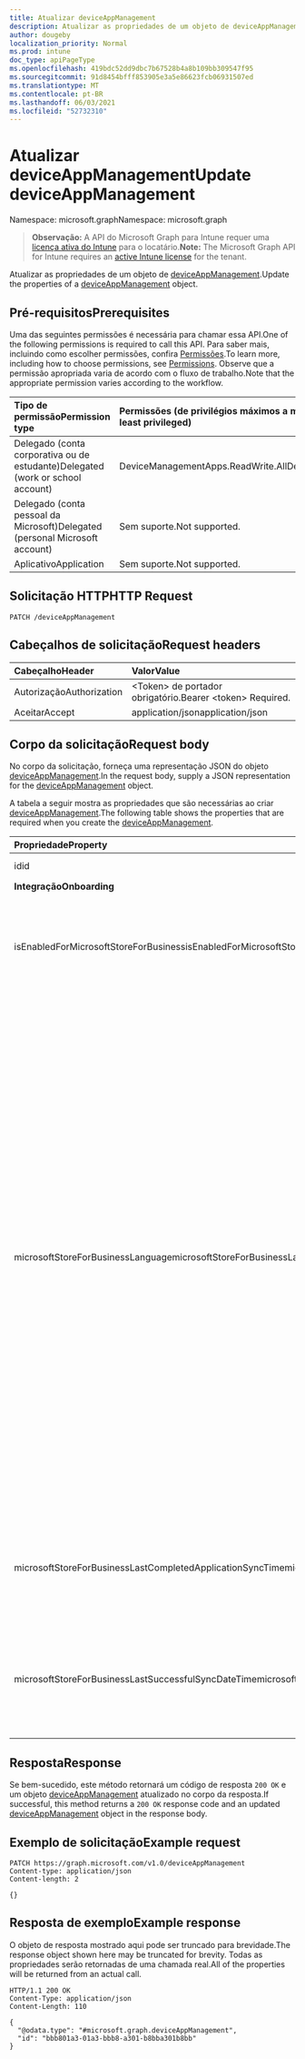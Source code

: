 ```yaml
---
title: Atualizar deviceAppManagement
description: Atualizar as propriedades de um objeto de deviceAppManagement.
author: dougeby
localization_priority: Normal
ms.prod: intune
doc_type: apiPageType
ms.openlocfilehash: 419bdc52dd9dbc7b67528b4a8b109bb309547f95
ms.sourcegitcommit: 91d8454bfff853905e3a5e86623fcb06931507ed
ms.translationtype: MT
ms.contentlocale: pt-BR
ms.lasthandoff: 06/03/2021
ms.locfileid: "52732310"
---
```

# <a name="update-deviceappmanagement"></a><span data-ttu-id="6979a-103">Atualizar deviceAppManagement</span><span class="sxs-lookup"><span data-stu-id="6979a-103">Update deviceAppManagement</span></span>

<span data-ttu-id="6979a-104">Namespace: microsoft.graph</span><span class="sxs-lookup"><span data-stu-id="6979a-104">Namespace: microsoft.graph</span></span>

> <span data-ttu-id="6979a-105">**Observação:** A API do Microsoft Graph para Intune requer uma [licença ativa do Intune](https://go.microsoft.com/fwlink/?linkid=839381) para o locatário.</span><span class="sxs-lookup"><span data-stu-id="6979a-105">**Note:** The Microsoft Graph API for Intune requires an [active Intune license](https://go.microsoft.com/fwlink/?linkid=839381) for the tenant.</span></span>

<span data-ttu-id="6979a-106">Atualizar as propriedades de um objeto de [deviceAppManagement](../resources/intune-shared-deviceappmanagement.md).</span><span class="sxs-lookup"><span data-stu-id="6979a-106">Update the properties of a [deviceAppManagement](../resources/intune-shared-deviceappmanagement.md) object.</span></span>

## <a name="prerequisites"></a><span data-ttu-id="6979a-107">Pré-requisitos</span><span class="sxs-lookup"><span data-stu-id="6979a-107">Prerequisites</span></span>
<span data-ttu-id="6979a-108">Uma das seguintes permissões é necessária para chamar essa API.</span><span class="sxs-lookup"><span data-stu-id="6979a-108">One of the following permissions is required to call this API.</span></span> <span data-ttu-id="6979a-109">Para saber mais, incluindo como escolher permissões, confira [Permissões](/graph/permissions-reference).</span><span class="sxs-lookup"><span data-stu-id="6979a-109">To learn more, including how to choose permissions, see [Permissions](/graph/permissions-reference).</span></span>  <span data-ttu-id="6979a-110">Observe que a permissão apropriada varia de acordo com o fluxo de trabalho.</span><span class="sxs-lookup"><span data-stu-id="6979a-110">Note that the appropriate permission varies according to the workflow.</span></span>

|<span data-ttu-id="6979a-111">Tipo de permissão</span><span class="sxs-lookup"><span data-stu-id="6979a-111">Permission type</span></span>|<span data-ttu-id="6979a-112">Permissões (de privilégios máximos a mínimos)</span><span class="sxs-lookup"><span data-stu-id="6979a-112">Permissions (from most to least privileged)</span></span>|
|:---|:---|
|<span data-ttu-id="6979a-113">Delegado (conta corporativa ou de estudante)</span><span class="sxs-lookup"><span data-stu-id="6979a-113">Delegated (work or school account)</span></span>|<span data-ttu-id="6979a-114">DeviceManagementApps.ReadWrite.All</span><span class="sxs-lookup"><span data-stu-id="6979a-114">DeviceManagementApps.ReadWrite.All</span></span>|
|<span data-ttu-id="6979a-115">Delegado (conta pessoal da Microsoft)</span><span class="sxs-lookup"><span data-stu-id="6979a-115">Delegated (personal Microsoft account)</span></span>|<span data-ttu-id="6979a-116">Sem suporte.</span><span class="sxs-lookup"><span data-stu-id="6979a-116">Not supported.</span></span>|
|<span data-ttu-id="6979a-117">Aplicativo</span><span class="sxs-lookup"><span data-stu-id="6979a-117">Application</span></span>|<span data-ttu-id="6979a-118">Sem suporte.</span><span class="sxs-lookup"><span data-stu-id="6979a-118">Not supported.</span></span>|

## <a name="http-request"></a><span data-ttu-id="6979a-119">Solicitação HTTP</span><span class="sxs-lookup"><span data-stu-id="6979a-119">HTTP Request</span></span>
<!-- {
  "blockType": "ignored"
}
-->
``` http
PATCH /deviceAppManagement
```

## <a name="request-headers"></a><span data-ttu-id="6979a-120">Cabeçalhos de solicitação</span><span class="sxs-lookup"><span data-stu-id="6979a-120">Request headers</span></span>
|<span data-ttu-id="6979a-121">Cabeçalho</span><span class="sxs-lookup"><span data-stu-id="6979a-121">Header</span></span>|<span data-ttu-id="6979a-122">Valor</span><span class="sxs-lookup"><span data-stu-id="6979a-122">Value</span></span>|
|:---|:---|
|<span data-ttu-id="6979a-123">Autorização</span><span class="sxs-lookup"><span data-stu-id="6979a-123">Authorization</span></span>|<span data-ttu-id="6979a-124">&lt;Token&gt; de portador obrigatório.</span><span class="sxs-lookup"><span data-stu-id="6979a-124">Bearer &lt;token&gt; Required.</span></span>|
|<span data-ttu-id="6979a-125">Aceitar</span><span class="sxs-lookup"><span data-stu-id="6979a-125">Accept</span></span>|<span data-ttu-id="6979a-126">application/json</span><span class="sxs-lookup"><span data-stu-id="6979a-126">application/json</span></span>|

## <a name="request-body"></a><span data-ttu-id="6979a-127">Corpo da solicitação</span><span class="sxs-lookup"><span data-stu-id="6979a-127">Request body</span></span>
<span data-ttu-id="6979a-128">No corpo da solicitação, forneça uma representação JSON do objeto [deviceAppManagement](../resources/intune-shared-deviceappmanagement.md).</span><span class="sxs-lookup"><span data-stu-id="6979a-128">In the request body, supply a JSON representation for the [deviceAppManagement](../resources/intune-shared-deviceappmanagement.md) object.</span></span>

<span data-ttu-id="6979a-129">A tabela a seguir mostra as propriedades que são necessárias ao criar [deviceAppManagement](../resources/intune-shared-deviceappmanagement.md).</span><span class="sxs-lookup"><span data-stu-id="6979a-129">The following table shows the properties that are required when you create the [deviceAppManagement](../resources/intune-shared-deviceappmanagement.md).</span></span>

|<span data-ttu-id="6979a-130">Propriedade</span><span class="sxs-lookup"><span data-stu-id="6979a-130">Property</span></span>|<span data-ttu-id="6979a-131">Tipo</span><span class="sxs-lookup"><span data-stu-id="6979a-131">Type</span></span>|<span data-ttu-id="6979a-132">Descrição</span><span class="sxs-lookup"><span data-stu-id="6979a-132">Description</span></span>|
|:---|:---|:---|
|<span data-ttu-id="6979a-133">id</span><span class="sxs-lookup"><span data-stu-id="6979a-133">id</span></span>|<span data-ttu-id="6979a-134">Cadeia de caracteres</span><span class="sxs-lookup"><span data-stu-id="6979a-134">String</span></span>|<span data-ttu-id="6979a-135">Chave da entidade.</span><span class="sxs-lookup"><span data-stu-id="6979a-135">Key of the entity.</span></span>|
|<span data-ttu-id="6979a-136">**Integração**</span><span class="sxs-lookup"><span data-stu-id="6979a-136">**Onboarding**</span></span>|
|<span data-ttu-id="6979a-137">isEnabledForMicrosoftStoreForBusiness</span><span class="sxs-lookup"><span data-stu-id="6979a-137">isEnabledForMicrosoftStoreForBusiness</span></span>|<span data-ttu-id="6979a-138">Boolean</span><span class="sxs-lookup"><span data-stu-id="6979a-138">Boolean</span></span>|<span data-ttu-id="6979a-139">Se a conta está ativada para sincronizar aplicativos do Microsoft Store para Empresa.</span><span class="sxs-lookup"><span data-stu-id="6979a-139">Whether the account is enabled for syncing applications from the Microsoft Store for Business.</span></span>|
|<span data-ttu-id="6979a-140">microsoftStoreForBusinessLanguage</span><span class="sxs-lookup"><span data-stu-id="6979a-140">microsoftStoreForBusinessLanguage</span></span>|<span data-ttu-id="6979a-141">String</span><span class="sxs-lookup"><span data-stu-id="6979a-141">String</span></span>|<span data-ttu-id="6979a-142">As informações sobre a localidade usada para sincronizar aplicativos do Microsoft Store para Empresas.</span><span class="sxs-lookup"><span data-stu-id="6979a-142">The locale information used to sync applications from the Microsoft Store for Business.</span></span> <span data-ttu-id="6979a-143">Culturas específicas de um país/região.</span><span class="sxs-lookup"><span data-stu-id="6979a-143">Cultures that are specific to a country/region.</span></span> <span data-ttu-id="6979a-144">Os nomes dessas culturas seguem a RFC 4646 (Windows Vista e mais recentes).</span><span class="sxs-lookup"><span data-stu-id="6979a-144">The names of these cultures follow RFC 4646 (Windows Vista and later).</span></span> <span data-ttu-id="6979a-145">O formato é <languagecode2>-<country/regioncode2>, onde <languagecode2> é um código em duas letras minúsculas derivado da ISO 639-1 e <country/regioncode2> é um código em duas letras maiúsculas derivado da ISO 3166.</span><span class="sxs-lookup"><span data-stu-id="6979a-145">The format is <languagecode2>-<country/regioncode2>, where <languagecode2> is a lowercase two-letter code derived from ISO 639-1 and <country/regioncode2> is an uppercase two-letter code derived from ISO 3166.</span></span> <span data-ttu-id="6979a-146">Por exemplo, en-US para inglês (Estados Unidos) é uma cultura específica.</span><span class="sxs-lookup"><span data-stu-id="6979a-146">For example, en-US for English (United States) is a specific culture.</span></span>|
|<span data-ttu-id="6979a-147">microsoftStoreForBusinessLastCompletedApplicationSyncTime</span><span class="sxs-lookup"><span data-stu-id="6979a-147">microsoftStoreForBusinessLastCompletedApplicationSyncTime</span></span>|<span data-ttu-id="6979a-148">DateTimeOffset</span><span class="sxs-lookup"><span data-stu-id="6979a-148">DateTimeOffset</span></span>|<span data-ttu-id="6979a-149">A última vez em uma sincronização de aplicativo na Microsoft Store para Empresas foi concluída.</span><span class="sxs-lookup"><span data-stu-id="6979a-149">The last time an application sync from the Microsoft Store for Business was completed.</span></span>|
|<span data-ttu-id="6979a-150">microsoftStoreForBusinessLastSuccessfulSyncDateTime</span><span class="sxs-lookup"><span data-stu-id="6979a-150">microsoftStoreForBusinessLastSuccessfulSyncDateTime</span></span>|<span data-ttu-id="6979a-151">DateTimeOffset</span><span class="sxs-lookup"><span data-stu-id="6979a-151">DateTimeOffset</span></span>|<span data-ttu-id="6979a-152">A última vez que os aplicativos da Microsoft Store para Empresas foram sincronizados com êxito para essa conta.</span><span class="sxs-lookup"><span data-stu-id="6979a-152">The last time the apps from the Microsoft Store for Business were synced successfully for the account.</span></span>|

## <a name="response"></a><span data-ttu-id="6979a-153">Resposta</span><span class="sxs-lookup"><span data-stu-id="6979a-153">Response</span></span>
<span data-ttu-id="6979a-154">Se bem-sucedido, este método retornará um código de resposta `200 OK` e um objeto [deviceAppManagement](../resources/intune-shared-deviceappmanagement.md) atualizado no corpo da resposta.</span><span class="sxs-lookup"><span data-stu-id="6979a-154">If successful, this method returns a `200 OK` response code and an updated [deviceAppManagement](../resources/intune-shared-deviceappmanagement.md) object in the response body.</span></span>

## <a name="example-request"></a><span data-ttu-id="6979a-155">Exemplo de solicitação</span><span class="sxs-lookup"><span data-stu-id="6979a-155">Example request</span></span>

``` http
PATCH https://graph.microsoft.com/v1.0/deviceAppManagement
Content-type: application/json
Content-length: 2

{}
```

## <a name="example-response"></a><span data-ttu-id="6979a-156">Resposta de exemplo</span><span class="sxs-lookup"><span data-stu-id="6979a-156">Example response</span></span>

<span data-ttu-id="6979a-157">O objeto de resposta mostrado aqui pode ser truncado para brevidade.</span><span class="sxs-lookup"><span data-stu-id="6979a-157">The response object shown here may be truncated for brevity.</span></span> <span data-ttu-id="6979a-158">Todas as propriedades serão retornadas de uma chamada real.</span><span class="sxs-lookup"><span data-stu-id="6979a-158">All of the properties will be returned from an actual call.</span></span>

``` http
HTTP/1.1 200 OK
Content-Type: application/json
Content-Length: 110

{
  "@odata.type": "#microsoft.graph.deviceAppManagement",
  "id": "bbb801a3-01a3-bbb8-a301-b8bba301b8bb"
}
```









